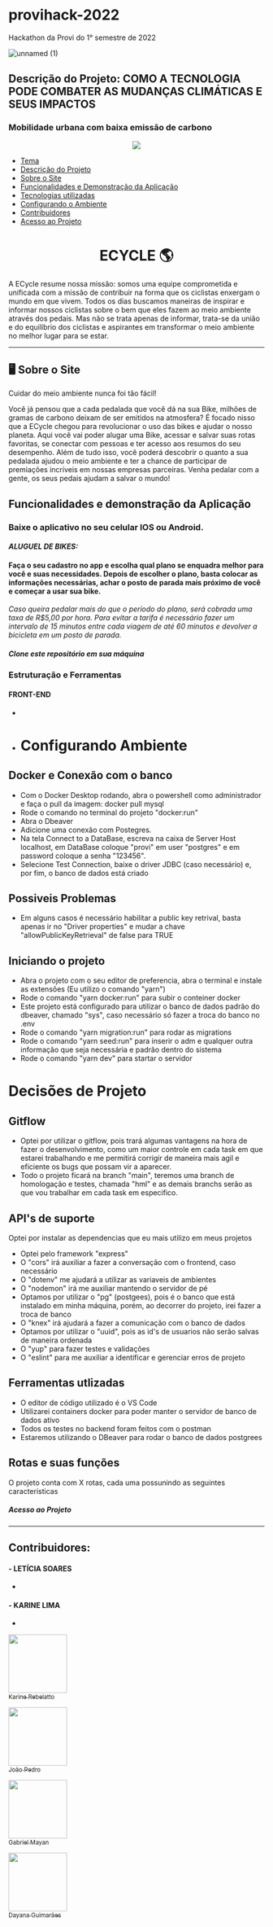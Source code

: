 # provihack-2022
Hackathon da Provi do 1° semestre de 2022

![unnamed (1)](https://user-images.githubusercontent.com/80927197/166059633-974ec4c6-e85c-4bb4-8dbe-1ce2bbc450c0.jpg)


## Descrição do Projeto: COMO A TECNOLOGIA PODE COMBATER AS MUDANÇAS CLIMÁTICAS E SEUS IMPACTOS
### Mobilidade urbana com baixa emissão de carbono

<p align="center">
<img src="http://img.shields.io/static/v1?label=STATUS&message=EM%20DESENVOLVIMENTO&color=GREEN&style=for-the-badge"/>
</p>


* [Tema](#Tema)
* [Descrição do Projeto](#Descrição-do-Projeto)
* [Sobre o Site](#Sobre-o-site)
* [Funcionalidades e Demonstração da Aplicação](#funcionalidades-e-demonstração-da-aplicação)
* [Tecnologias utilizadas](#Estruturação-e-Ferramentas)
* [Configurando o Ambiente](#Configurando-Ambiente)
* [Contribuidores](#Contribuidores)
* [Acesso ao Projeto](#acesso-ao-projeto)





<h1 align="center"> ECYCLE 🌎</h1> 

A ECycle resume nossa missão: somos uma equipe comprometida e unificada com a missão de contribuir na forma que os ciclistas enxergam o mundo em que vivem. Todos os dias buscamos maneiras de inspirar e informar nossos ciclistas sobre o bem que eles fazem ao meio ambiente através dos pedais. Mas não se trata apenas de informar, trata-se da união e do equilíbrio dos ciclistas e aspirantes em transformar o meio ambiente no melhor lugar para se estar.




--------------------------------------------------------------------------------------------------------------------------------------------------------------

## 🖥️ Sobre o Site 
 Cuidar do meio ambiente nunca foi tão fácil!

Você já pensou que a cada pedalada que você dá na sua Bike, milhões de gramas de carbono deixam de ser emitidos na atmosfera?
É focado nisso que a  ECycle chegou para revolucionar o uso das bikes e ajudar o nosso planeta. 
Aqui você vai poder alugar uma Bike, acessar e salvar suas rotas favoritas, se conectar com pessoas e ter acesso aos resumos do seu desempenho. Além de tudo isso, você poderá descobrir o quanto a sua pedalada ajudou o meio ambiente e ter a chance de participar de premiações incríveis em nossas empresas parceiras.
Venha pedalar com a gente, os seus pedais ajudam a salvar o mundo!



## Funcionalidades e demonstração da Aplicação

### Baixe o aplicativo no seu celular IOS ou Android.
####  *ALUGUEL DE BIKES:*
#### Faça o seu cadastro no app e escolha qual plano se enquadra melhor para você e suas necessidades. Depois de escolher o plano, basta colocar as informações necessárias, achar o posto de parada mais próximo de você e começar a usar sua bike. 


*Caso queira pedalar mais do que o período do plano, será cobrada uma taxa de R$5,00 por hora. Para evitar a tarifa é necessário fazer um intervalo de 15 minutos entre cada viagem de até 60 minutos e devolver a bicicleta em um posto de parada.*


##### Clone este repositório em sua máquina

<!-- $  -->

### Estruturação e Ferramentas

#### FRONT-END
-

- # Configurando Ambiente
## Docker e Conexão com o banco
- Com o Docker Desktop rodando, abra o powershell como administrador e faça o pull da imagem: docker pull mysql
- Rode o comando no terminal do projeto "docker:run"
- Abra o Dbeaver
- Adicione uma conexão com Postegres.
- Na tela Connect to a DataBase, escreva na caixa de Server Host localhost, em DataBase coloque "provi" em user "postgres" e em password coloque a senha "123456".
- Selecione Test Connection, baixe o driver JDBC (caso necessário) e, por fim, o banco de dados está criado
## Possiveis Problemas
- Em alguns casos é necessário habilitar a public key retrival, basta apenas ir no "Driver properties" e mudar a chave "allowPublicKeyRetrieval" de false para TRUE
## Iniciando o projeto
- Abra o projeto com o seu editor de preferencia, abra o terminal e instale as extensões (Eu utilizo o comando "yarn")
- Rode o comando "yarn docker:run" para subir o conteiner docker
- Este projeto está configurado para utilizar o banco de dados padrão do dbeaver, chamado "sys", caso necessário só fazer a troca do banco no .env
- Rode o comando "yarn migration:run" para rodar as migrations
- Rode o comando "yarn seed:run" para inserir o adm e qualquer outra informação que seja necessária e padrão dentro do sistema
- Rode o comando "yarn dev" para startar o servidor
# Decisões de Projeto
## Gitflow
- Optei por utilizar o gitflow, pois trará algumas vantagens na hora de fazer o desenvolvimento, como um maior controle em cada task em que estarei trabalhando e me permitirá corrigir de maneira mais agil e eficiente os bugs que possam vir a aparecer.
- Todo o projeto ficará na branch "main", teremos uma branch de homologação e testes, chamada "hml" e as demais branchs serão as que vou trabalhar em cada task em especifico.
## API's de suporte

Optei por instalar as dependencias que eu mais utilizo em meus projetos

- Optei pelo framework "express"
- O "cors" irá auxiliar a fazer a conversação com o frontend, caso necessário
- O "dotenv" me ajudará a utilizar as variaveis de ambientes
- O "nodemon" irá me auxiliar mantendo o servidor de pé
- Optamos por utilizar o "pg" (postgees), pois é o banco que está instalado em minha máquina, porém, ao decorrer do projeto, irei fazer a troca de banco
- O "knex" irá ajudará a fazer a comunicação com o banco de dados
- Optamos por utilizar o "uuid", pois as id's de usuarios não serão salvas de maneira ordenada
- O "yup" para fazer testes e validações
- O "eslint" para me auxiliar a identificar e gerenciar erros de projeto
## Ferramentas utlizadas
- O editor de código utilizado é o VS Code
- Utilizarei containers docker para poder manter o servidor de banco de dados ativo
- Todos os testes no backend foram feitos com o postman
- Estaremos utilizando o DBeaver para rodar o banco de dados postgrees
## Rotas e suas funções
O projeto conta com X rotas, cada uma possunindo as seguintes caracteristicas


##### Acesso ao Projeto
-----


## Contribuidores: 


#### - LETÍCIA SOARES
-

#### - KARINE LIMA
-
[<img src="https://avatars.githubusercontent.com/u/80927197?v=4" width=115><br><sub>Karine Rebelatto</sub>](https://github.com/karebelatto)

[<img src="https://avatars.githubusercontent.com/u/46169735?v=4" width=115><br><sub>João Pedro</sub>](https://github.com/JoaoOliveira0117)

[<img src="https://avatars.githubusercontent.com/u/80355504?v=4" width=115><br><sub>Gabriel Mayan</sub>](https://github.com/Gabriel-Mayan) 

[<img src="https://avatars.githubusercontent.com/u/62255306?v=4" width=115><br><sub>Dayana Guimarães</sub>](https://github.com/ChloeDanvers) 


